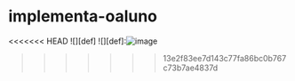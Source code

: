 # implementa-oaluno
<<<<<<< HEAD
![][def]
![][def]:![image](https://github.com/Alan-campos17/implementa-oaluno/assets/149601081/62dff2a7-8cf9-410a-b206-a38a8c722b64)
>>>>>>> 13e2f83ee7d143c77fa86bc0b767c73b7ae4837d

